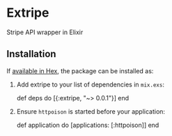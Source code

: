 # Extripe

Stripe API wrapper in Elixir

## Installation

If [available in Hex](https://hex.pm/docs/publish), the package can be installed as:

  1. Add extripe to your list of dependencies in `mix.exs`:

        def deps do
          [{:extripe, "~> 0.0.1"}]
        end

  2. Ensure `httpoison` is started before your application:

        def application do
          [applications: [:httpoison]]
        end

